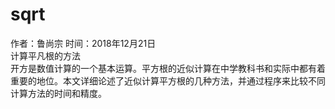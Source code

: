 # sqrt
作者：鲁尚宗 时间：2018年12月21日   
计算平凡根的方法  
开方是数值计算的一个基本运算。平方根的近似计算在中学教科书和实际中都有着重要的地位。本文详细论述了近似计算平方根的几种方法，并通过程序来比较不同计算方法的时间和精度。
